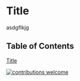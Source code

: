 # Title
asdgflkjg
## Table of Contents
[Title](#Title)

[![contributions welcome](https://img.shields.io/badge/contributions-welcome-brightgreen.svg?style=flat)](https://github.com/sean-marten/readme-generator/issues)
